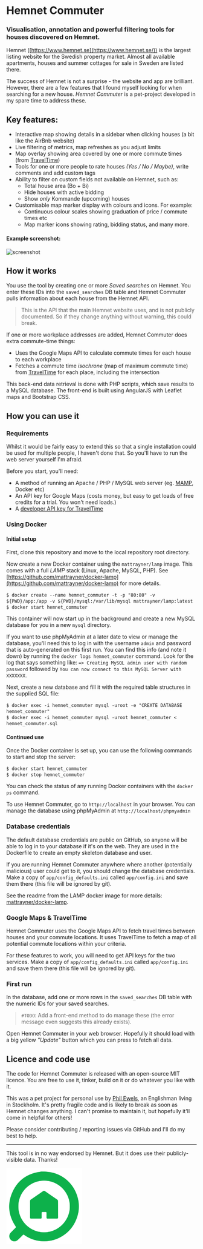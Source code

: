 # Hemnet Commuter

### Visualisation, annotation and powerful filtering tools for houses discovered on Hemnet.

Hemnet ([https://www.hemnet.se](https://www.hemnet.se/)) is the largest listing website for the Swedish property market.
Almost all available apartments, houses and summer cottages for sale in Sweden are listed there.

The success of Hemnet is not a surprise - the website and app are brilliant.
However, there are a few features that I found myself looking for when searching for a new house.
_Hemnet Commuter_ is a pet-project developed in my spare time to address these.

## Key features:

* Interactive map showing details in a sidebar when clicking houses (a bit like the AirBnb website)
* Live filtering of metrics, map refreshes as you adjust limits
* Map overlay showing area covered by one or more commute times (from [TravelTime](https://traveltime.com/travel-time-maps))
* Tools for one or more people to rate houses _(Yes / No / Maybe)_, write comments and add custom tags
* Ability to filter on custom fields not available on Hemnet, such as:
  * Total house area (Bo + Bi)
  * Hide houses with active bidding
  * Show _only_ Kommande (upcoming) houses
* Customisable map marker display with colours and icons. For example:
  * Continuous colour scales showing graduation of price / commute times etc
  * Map marker icons showing rating, bidding status, and many more.

#### Example screenshot:

![screenshot](screenshot.png)

## How it works

You use the tool by creating one or more _Saved searches_ on Hemnet.
You enter these IDs into the `saved_searches` DB table and Hemnet Commuter pulls information about each house from the Hemnet API.

> This is the API that the main Hemnet website uses, and is not publicly documented. So if they change anything without warning, this could break.

If one or more workplace addresses are added, Hemnet Commuter does extra commute-time things:

* Uses the Google Maps API to calculate commute times for each house to each workplace
* Fetches a commute time _isochrone_ (map of maximum commute time) from [TravelTime](https://traveltime.com/travel-time-maps) for each place, including the intersection

This back-end data retrieval is done with PHP scripts, which save results to a MySQL database.
The front-end is built using AngularJS with Leaflet maps and Bootstrap CSS.

## How you can use it

### Requirements

Whilst it would be fairly easy to extend this so that a single installation could be used for multiple people,
I haven't done that. So you'll have to run the web server yourself I'm afraid.

Before you start, you'll need:

* A method of running an Apache / PHP / MySQL web server (eg. [MAMP](https://www.mamp.info/), Docker etc)
* An API key for Google Maps (costs money, but easy to get loads of free credits for a trial. You won't need loads.)
* A [developer API key for TravelTime](https://traveltime.com/travel-time-maps?openDialog=true)

### Using Docker

#### Initial setup

First, clone this repository and move to the local repository root directory.

Now create a new Docker container using the `mattrayner/lamp` image. This comes with a full _LAMP_ stack
(Linux, Apache, MySQL, PHP). See [https://github.com/mattrayner/docker-lamp](https://github.com/mattrayner/docker-lamp) for more details.

```console
$ docker create --name hemnet_commuter -t -p "80:80" -v ${PWD}/app:/app -v ${PWD}/mysql:/var/lib/mysql mattrayner/lamp:latest
$ docker start hemnet_commuter
```

This container will now start up in the background and create a new MySQL database for you in a new `mysql` directory.

If you want to use phpMyAdmin at a later date to view or manage the database, you'll need this to log in
with the username `admin` and password that is auto-generated on this first run. You can find this info (and note it down)
by running the `docker logs hemnet_commuter` command.
Look for the log that says something like: `=> Creating MySQL admin user with random password` followed by
`You can now connect to this MySQL Server with XXXXXXX`.

Next, create a new database and fill it with the required table structures in the supplied SQL file:

```console
$ docker exec -i hemnet_commuter mysql -uroot -e "CREATE DATABASE hemnet_commuter"
$ docker exec -i hemnet_commuter mysql -uroot hemnet_commuter < hemnet_commuter.sql
```

#### Continued use

Once the Docker container is set up, you can use the following commands to start and stop the server:

```console
$ docker start hemnet_commuter
$ docker stop hemnet_commuter
```

You can check the status of any running Docker containers with the `docker ps` command.

To use Hemnet Commuter, go to `http://localhost` in your browser.
You can manage the database using phpMyAdmin at `http://localhost/phpmyadmin`

### Database credentials

The default database credentials are public on GitHub, so anyone will be able to log in to your database if it's on the web.
They are used in the Dockerfile to create an empty skeleton database and user.

If you are running Hemnet Commuter anywhere where another (potentially malicious) user could get to it, you should change
the database credentials. Make a copy of `app/config_defaults.ini` called `app/config.ini` and save them there (this file will be ignored by git).

See the readme from the LAMP docker image for more details: [mattrayner/docker-lamp](https://github.com/mattrayner/docker-lamp#mysql-databases).

### Google Maps & TravelTime

Hemnet Commuter uses the Google Maps API to fetch travel times between houses and your commute locations.
It uses TravelTime to fetch a map of all potential commute locations within your criteria.

For these features to work, you will need to get API keys for the two services. Make a copy of `app/config_defaults.ini`
called `app/config.ini` and save them there (this file will be ignored by git).

### First run

In the database, add one or more rows in the `saved_searches` DB table with the numeric IDs for your saved searches.

> `#TODO`: Add a front-end method to do manage these (the error message even suggests this already exists).

Open Hemnet Commuter in your web browser. Hopefully it should load with a big yellow _"Update"_ button
which you can press to fetch all data.

## Licence and code use

The code for Hemnet Commuter is released with an open-source MIT licence.
You are free to use it, tinker, build on it or do whatever you like with it.

This was a pet project for personal use by [Phil Ewels](http://phil.ewels.co.uk), an
Englishman living in Stockholm. It's pretty fragile code and is likely to break
as soon as Hemnet changes anything. I can't promise to maintain it, but hopefully
it'll come in helpful for others!

Please consider contributing / reporting issues via GitHub and I'll do my best to help.

---

This tool is in no way endorsed by Hemnet. But it does use their publicly-visible data. Thanks!

<img src="app/hemnet.svg" width="200">
